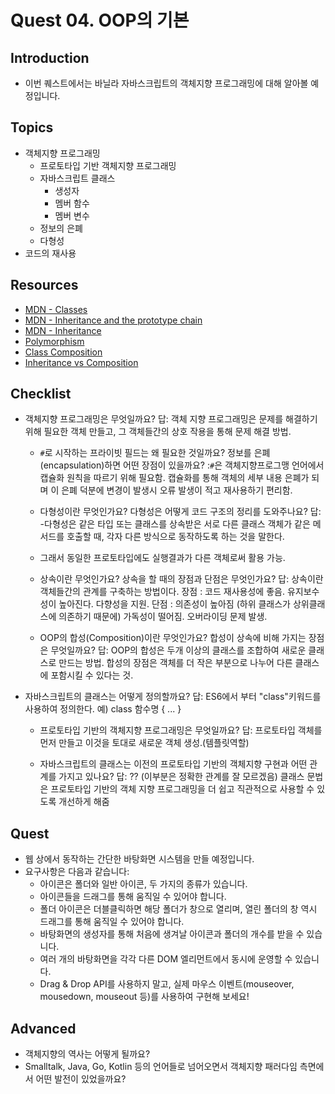 # Quest 04. OOP의 기본

## Introduction

- 이번 퀘스트에서는 바닐라 자바스크립트의 객체지향 프로그래밍에 대해 알아볼 예정입니다.

## Topics

- 객체지향 프로그래밍
  - 프로토타입 기반 객체지향 프로그래밍
  - 자바스크립트 클래스
    - 생성자
    - 멤버 함수
    - 멤버 변수
  - 정보의 은폐
  - 다형성
- 코드의 재사용

## Resources

- [MDN - Classes](https://developer.mozilla.org/ko/docs/Web/JavaScript/Reference/Classes)
- [MDN - Inheritance and the prototype chain](https://developer.mozilla.org/ko/docs/Web/JavaScript/Inheritance_and_the_prototype_chain)
- [MDN - Inheritance](https://developer.mozilla.org/ko/docs/Learn/JavaScript/Objects/Inheritance)
- [Polymorphism](https://medium.com/@viktor.kukurba/object-oriented-programming-in-javascript-3-polymorphism-fb564c9f1ce8)
- [Class Composition](https://alligator.io/js/class-composition/)
- [Inheritance vs Composition](https://woowacourse.github.io/javable/post/2020-05-18-inheritance-vs-composition/)

## Checklist

- 객체지향 프로그래밍은 무엇일까요?
  답: 객체 지향 프로그래밍은 문제를 해결하기 위해 필요한 객체 만들고, 그 객체들간의 상호 작용을 통해 문제 해결 방법.

  - `#`로 시작하는 프라이빗 필드는 왜 필요한 것일까요? 정보를 은폐(encapsulation)하면 어떤 장점이 있을까요?
    :`#`은 객체지향프로그맹 언어에서 캡슐화 원칙을 따르기 위해 필요함. 캡슐화를 통해 객체의 세부 내용 은폐가 되며 이 은폐 덕분에 변경이 발생시 오류 발생이 적고 재사용하기 편리함.

  - 다형성이란 무엇인가요? 다형성은 어떻게 코드 구조의 정리를 도와주나요?
    답: -다형성은 같은 타입 또는 클래스를 상속받은 서로 다른 클래스 객체가 같은 메서드를 호출할 때, 각자 다른 방식으로 동작하도록 하는 것을 말한다.

  * 그래서 동일한 프로토타입에도 실행결과가 다른 객체로써 활용 가능.

  - 상속이란 무엇인가요? 상속을 할 때의 장점과 단점은 무엇인가요?
    답: 상속이란 객체들간의 관계를 구축하는 방법이다.
    장점 : 코드 재사용성에 좋음.
    유지보수성이 높아진다.
    다향성을 지원.
    단점 : 의존성이 높아짐 (하위 클래스가 상위클래스에 의존하기 때문에)
    가독성이 떨어짐.
    오버라이딩 문제 발생.

  - OOP의 합성(Composition)이란 무엇인가요? 합성이 상속에 비해 가지는 장점은 무엇일까요?
    답: OOP의 합성은 두개 이상의 클래스를 조합하여 새로운 클래스로 만드는 방법.
    합성의 장점은 객체를 더 작은 부분으로 나누어 다른 클래스에 포함시킬 수 있다는 것.

- 자바스크립트의 클래스는 어떻게 정의할까요?
  답: ES6에서 부터 "class"키워드를 사용하여 정의한다. 예) class 함수명 {
  ...
  }

  - 프로토타입 기반의 객체지향 프로그래밍은 무엇일까요?
    답: 프로토타입 객체를 먼저 만들고 이것을 토대로 새로운 객체 생성.(템플릿역할)

  - 자바스크립트의 클래스는 이전의 프로토타입 기반의 객체지향 구현과 어떤 관계를 가지고 있나요?
    답: ?? (이부분은 정확한 관계를 잘 모르겠음) 클래스 문법은 프로토타입 기반의 객체 지향 프로그래밍을 더 쉽고 직관적으로 사용할 수 있도록 개선하게 해줌

## Quest

- 웹 상에서 동작하는 간단한 바탕화면 시스템을 만들 예정입니다.
- 요구사항은 다음과 같습니다:
  - 아이콘은 폴더와 일반 아이콘, 두 가지의 종류가 있습니다.
  - 아이콘들을 드래그를 통해 움직일 수 있어야 합니다.
  - 폴더 아이콘은 더블클릭하면 해당 폴더가 창으로 열리며, 열린 폴더의 창 역시 드래그를 통해 움직일 수 있어야 합니다.
  - 바탕화면의 생성자를 통해 처음에 생겨날 아이콘과 폴더의 개수를 받을 수 있습니다.
  - 여러 개의 바탕화면을 각각 다른 DOM 엘리먼트에서 동시에 운영할 수 있습니다.
  - Drag & Drop API를 사용하지 말고, 실제 마우스 이벤트(mouseover, mousedown, mouseout 등)를 사용하여 구현해 보세요!

## Advanced

- 객체지향의 역사는 어떻게 될까요?
- Smalltalk, Java, Go, Kotlin 등의 언어들로 넘어오면서 객체지향 패러다임 측면에서 어떤 발전이 있었을까요?
